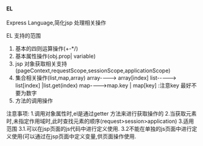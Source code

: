 #### EL
 Express Language,简化jsp 处理相关操作

EL  支持的范围
1. 基本的四则运算操作(+-*/)
2. 基本属性操作(obj.prop| variable)
3. jsp 对象获取相关支持(pageContext,requestScope,sessionScope,applicationScope)
4. 集合相关操作(list,map,array)
   array----> array[index]
   list-----> list[index] |list.get(index)
   map---->map.key | map[key] :注意key 最好不要为数字
5. 方法的调用操作


注意事项:
   1.调用对象属性时,el是通过getter 方法来进行获取操作的
   2.当获取元素时,未指定作用域时,此时查找元素的顺序(request>session>application)
   3.适用范围
    3.1.可以在jsp页面的js代码中进行定义使用.
    3.2不能在单独的js页面中进行定义使用(可以通过在jsp页面中定义变量,供页面操作使用.
